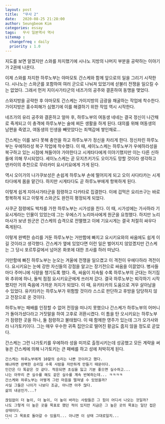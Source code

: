 ```yaml
---
layout: post
title:  "무사 2"
date:   2020-08-25 21:28:00
author: Seungbeom Kim
categories: essay
tags:	무사 일본역사 역사
sitemap :
  changefreq : daily
  priority : 1.0
---
```


지도를 보면 알겠지만 스와를 차지했기에 시나노 지방의 나머지 부분을 공략하는 이야기가 2권에 나온다.

이제 스와를 차지한 하루노부는 야마모토 간스케와 함께 앞으로의 일을 그리기 시작한다. 시나노는 스와군를 포함하여 여러 군으로 나눠져 있었기에 섣불리 전쟁을 일으킬 수는 없었다. 그래서 먼저 지이사가타군의 네즈가의 공주와 결혼하여 동맹을 맺었다.

스와지방을 공략한 후 야마모토 간스케는 가이지방의 금광을 채굴하는 작업에 착수한다. 가이지방은 홍수피해가 심했기에 이를 해결하기 위한 작업 역시 시작한다.

네즈가의 유리 공주와 결혼하고 얼마 후, 하루노부의 여동생 네네는 결국 정신이 나간채로 죽게되고 이 충격에 하루노부는 술에 찌든 생활을 하게 된다. 대의를 위해 여동생의 남편을 죽였고, 여동생의 인생을 빼앗았다는 죄책감에 쌓인채로...

간스케는 이를 보다 못해 충언을 하고 하루노부가 정신을 차리게 한다. 정신차린 하루노부는 우에하라성 복구 작업에 착수했다. 이 때, 세이노스케는 하루노부가 우에하라성을 복구하고 있는 시점에 쳐들어야 가야한다고 시게타다에게 이야기했지만 이는 다른 신하들에 의해 무시되었다. 세이노스케는 곧 모지츠키가도 오이가도 망할 것이라 생각하고 덴카이의 추천으로 무라카미 요시키요에게 가게 된다.

역시 오이가의 나가쿠보성은 손쉽게 하루노부 손에 떨어지게 되고 오이 사다타카는 시게타다에게 몸을 맡긴다. 하지만 시게타다도 곧 하루노부에게 항복하게 된다.

이렇게 쉽게 지아사가타군을 점령하고 다카타로 집결한다. 이에 겁먹은 요리쓰구는 바로 항복하게 되고 이렇게 스와군도 완전히 평정되게 되었다.

사쿠군 점령에도 박차를 가한 하루노부는 시가성을 친다. 이 때, 시가성에는 가사하라 기요시게라는 인물이 있었는데 그는 우에스기 노리마사에게 원군을 요청했다. 하지만 노리마사가 보낸 원군은 간스케의 습격으로 전멸했고 이에 기요시게는 결국 처절히 싸우다 죽게된다.

이렇게 완벽한 승리를 거둔 하루노부는 거만함에 빠지고 요시키요와의 싸움에도 쉽게 이길 것이라고 생각했다. 간스케가 옆에 있었다면 이런 일은 벌어지지 않았곘지만 간스케는 그 당시 포르투갈에서 넘어온 화포에 대한 조사를 하러 떠났다.

거만함에 빠진 하루노부는 눈오는 겨울에 전쟁을 일으켰고 이 격전이 우에다하라 격전이다. 요시키요는 눈에 강한 자신들의 강점을 알고는 장기전으로 싸움을 이끌었다. 병사들 마다 주머니에 식량을 챙기도록 했다. 즉, 싸움이 지속될 수록 하루노부의 군대는 허기짐와 추위에 하나, 둘씩 점점 요시키요군에게 쓰러져 갔다. 결국 하루노부는 퇴각하기 시작했지만 거의 죽음에 가까운 처지가 되었다. 이 때, 유키타카의 도움으로 겨우 살아남을 수 있었다. 유키타카는 하루노부가 위험할 것이라 스스로 판단하고 후방을 담당하지 않고 전장으로 온 것이다.

하루노부는 패배를 인정할 수 없어 전장을 떠나지 못했으나 간스케가 하루노부의 어머니가 돌아가셨다라고 거짓말을 하여 고후로 귀환시켰다. 이 틈을 탄 오시키요는 하루노부가 점령한 곳을 하나, 둘 점령하고 불태웠다. 이 때 함께한 영주가 있는데 그가 오가사와라 나가토키이다. 그는 매우 우수한 귀족 집안으로 떨어진 황금도 줍지 않을 정도로 곧았다.

간스케는 그런 나가토키를 우에하라 성을 미끼로 출정시키는데 성공했고 모든 계략을 써놓은 간스케에 의해 나가토키는 큰 패배를 하고 성에 처박히게 된다.

```
간스케는 하루노부에게 10할의 승리는 나쁜 것이라고 했다.
왜냐하면 완벽한 승리일 수록 사람을 자만하게 만들기 때문이다.
인간은 다 똑같은 것 같다. 적응되면 초심을 잃고 기분 좋으면 실수하고...
나는 아무리 큰 실수를 해도 같은 실수를 계속 반복하는데... ㅋㅋㅋㅋ
간스케와 하루노부는 어떻게 그런 마음을 떨쳐낼 수 있었을까?
사실 그들은 나이가 나보다 조금, 아니면 아주 많다.
삶의 내공인가...?

끊임없이 더 높이, 더 높이, 더 높이 바라는 사람들은 그 힘이 어디서 나오는 것일까?
나도 그렇게 더 높은 곳을 목표로 했던 적이 있지만 지금은 그 높은 곳의 목표는 일단 접은 상태이다.
다시 그 목표로 돌아갈 수 있을지... 아니면 이 상태 그대로일지...
``
